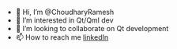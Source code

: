 - 👋 Hi, I’m @ChoudharyRamesh
- 👀 I’m interested in Qt/Qml dev
- 💞️ I’m looking to collaborate on Qt development
- 📫 How to reach me [linkedIn](https://www.linkedin.com/in/choudharyramesh)

<!---
ChoudharyRamesh/ChoudharyRamesh is a ✨ special ✨ repository because its `README.md` (this file) appears on your GitHub profile.
You can click the Preview link to take a look at your changes.
--->
